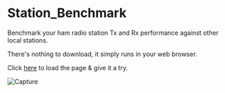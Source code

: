 # Station_Benchmark
Benchmark your ham radio station Tx and Rx performance against other local stations.

There's nothing to download, it simply runs in your web browser.

Click [here](https://g1ojs.github.io/Station_Benchmark/Station_Benchmark.html) to load the page & give it a try.


![Capture](https://github.com/user-attachments/assets/450aaaa7-9a9f-4b97-8a10-5b87c9fe21b1)
